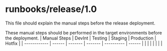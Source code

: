 # runbooks/release/1.0

This file should explain the manual steps before the release deployment.

These manual steps should be performed in the target environments before the deployment.
| Manual Steps | DevInt | Testing | Staging | Production | Hotfix |
| ------------ | ------ | ------- | ------- | ---------- | ------ |
| | | | | | |
